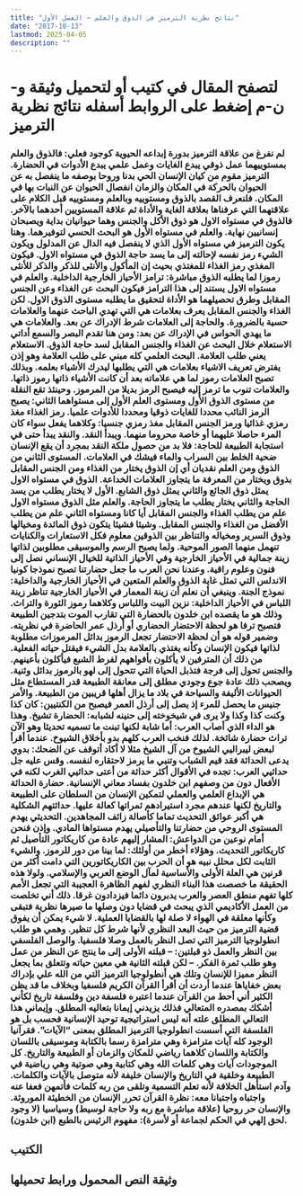 ```yaml
---
title: "نتائج نظرية الترميز في الذوق والعلم – الفصل الأول"
date: "2017-10-13"
lastmod: 2025-04-05
description: ""
---
```

# **لتصفح المقال في كتيب أو لتحميل وثيقة و-ن-م إضغط على الروابط أسفله** **نتائج نظرية الترميز**

### لم نفرغ من علاقة الترميز بدورة إبداعه الحيوية كوجود فعلي: فالذوق والعلم بمستوييهما عمل ذوقي يبدع الغايات وعمل علمي يبدع الأدوات في الحضارة. الترميز مقوم من كيان الإنسان الحي بدنا وروحا بوصفه ما ينفصل به عن الحيوان بالحركة في المكان والزمان انفصال الحيوان عن النبات بها في المكان. فلنعرف القصد بالذوق ومستوييه وبالعلم ومستوييه قبل الكلام على علاقتهما التي عرفناها بعلاقة الغاية والأداة ثم علاقة المستويين أحدهما بالآخر. فالذوق في مستواه الاول هو ذوق الأكل والجنس وهما حيوانيان بداية ويصبحان إنسانيين نهاية. والعلم في مستواه الأول هو البحث الحسي لتوفيرهما. وهنا يكون الترميز في مستواه الأول الذي لا ينفصل فيه الدال عن المدلول ويكون الشيء رمز نفسه لإحالته إلى ما يسد حاجة الذوق في مستواه الاول. فيكون المغذي رمز الغذاء للمغتذي بحيث إن المأكول والأنثى للذكر والذكر للأنثى رموزا لما يطلبه الذوق مباشرة: ترامز الأحياز الخارجية الداخلية. والعلم في مستواه الاول يستند إلى هذا الترامز فيكون البحث عن الغذاء وعن الجنس المقابل وطرق تحصيلهما هو الأداة لتحقيق ما يطلبه مستوى الذوق الاول. لكن الغذاء والجنس المقابل يعرف بعلامات هي التي تهدي الباحث عنهما والعلامات حسية بالضرورة. والحاجة إلى العلامات شرط الإدراك عن بعد. والعلامات هي ما يهدي الحواس في الإدراك عن بعد: ومن هنا تقدم البصر والسمع أداتي الاستعلام خلال البحث عن الغذاء والجنس المقابل لسد حاجة الذوق. الاستعلام يعني طلب العلامة. البحث العلمي كله مبني على طلب العلامة وهو إذن يفترض تعريف الاشياء بعلامات هي التي يطلبها ليدرك الأشياء بعلمه. وبذلك تصبح العلامات رموز لما هي علاماته بعد أن كانت الأشياء ذاتها رموز ذاتها. والعلامات تنوب ما ترمز إليه فيصبح الرمز بديلا من المرموز. وحينئذ تقع النقلة من مستوى الذوق الأول ومستوى العلم الأول إلى مستواهما الثاني: يصبح الرمز النائب محددا للغايات ذوقيا ومحددا للأدوات علميا. رمز الغذاء مغذ رمزي غذائيا ورمز الجنس المقابل مغذ رمزي جنسيا: وكلاهما يفعل سواء كان المرء حاصلا عليهما أو خاصة محروما منهما. ويبدأ النقد. والنقد يبدأ حتى في استجابة الطبيعة للحاجة: فلا بد من حصول ملكة النقد بمجرد أن يقع الإنسان ضحية الخلط بين السراب والماء فيشك في العلامات. المستوى الثاني من الذوق ومن العلم نقديان أي إن الذوق يختار من الغذاء ومن الجنس المقابل بذوق ويختار من المعرفة ما يتجاوز العلامات الخداعة. الذوق في مستواه الاول يمثل ذوق الجائع والثاني يمثل ذوق الشابع. الأول لا يختار يطلب من يسد الحاجة والثاني يختار يطلب ما يتجاوز الحاجة. والعلم مثل الذوق مستواه الاول علم من يطلب الغذاء والجنس المقابل أيا كانا ومستواه الثاني علم من يطلب الأفضل من الغذاء والجنس المقابل. وشيئا فشيئا يتكون ذوق المائدة ومخيالها وذوق السرير ومخياله والتناظر بين الذوقين معلوم فكل الاستعارات والكنايات تنهمل منهما الصور الموحية. ولما يصبح الرسم والموسيقى مطلوبين لذاتها زينة جمالية في الأحياز الخارجية وفي الأحياز الذاتية للخيال الإنساني نصل إلى فنون وعلوم راقية. وعندنا نحن العرب ما جعل حضارتنا تصبح نموذجا كونيا الاندلس التي تمثل غاية الذوق والعلم المتعين في الأحياز الخارجية والداخلية: نموذج الجنة. وينبغي أن نعلم أن زينة المعمار في الأحياز الخارجية تناظر زينة اللباس في الأحياز الداخلية: نزين البيت واللباس وكلاهما رموز الثورة والتراث. وذلك هو ما يقصده ابن خلدون بالحضارة التي تقارب الموت بتدجين الطبيعة فتصبح ترفا هو لحظة الاحتضار الحضاري أو أرذل عمر الحاضرة في نظريته. وضمير قوله هو أن لحظة الاحتضار تجعل الرموز بدائل المرموزات مطلوبة لذاتها فيكون الإنسان وكأنه يغتذي بالعلامة بدل الشيء فيقتل حياته الفعلية. من ذلك أن المترفين لا يأكلون بأفواههم لفرط الشبع فيأكلون بأعينهم. والجنس تحول إلى فرجة فتذبل الحياة التي تتحول إلى لهو بالرموز بدائل وثنية. ويصحب ذلك عادة جوع وجودي مطلق إلى معانقة الطبيعة قدر المستطاع مثل الحيوانات الأليفة والسياحة في بلاد ما يزال أهلها قريبين من الطبيعة. والأمر جنيس ما يحصل للمرء إذ يصل إلى أرذل العمر فيصبح من الكنتيين: كان كذا وكنت كذا وكذا ولا يرى في شيخوخته إلى حنينه لشبابه: الحضارة تشيخ. وهذا هو الداء الذي أصاب العرب: أما شابة لكنها تبنت ما تسميه تحديثا وهو الآن تراث حضارة شائخة. لذلك فنخب العرب كلهم بدو بأخلاق الشيوخ. عندما أقرأ لبعض ليبراليي الشيوخ من آل الشيخ مثلا لا أكاد أتوقف عن الضحك: بدوي يدعى الحداثة فقد قيم الشباب وتنبي ما يرمز لاحتقاره لنفسه. وقس عليه جل حداثيي العرب: تجده في الأقوال أكثر حداثة من أعتى حداثيي الغرب لكنه في الأفعال دون من وصفهم ابن خلدون بفساد معاني الإنسانية. حضارة الحداثة هي الإبداع العلمي والعملي لتمكين الإنسان من السلطان على الطبيعة والتاريخ لكنها عندهم مجرد استيرادهم ثمراتها كعالة عليها. حداثتهم الشكلية هي أكبر عوائق التحديث تماما كأصالة زائف المجاهدين. التحديثي يهدم المستوى الروحي من حضارتنا والتأصيلي يهدم مستواها المادي. وإذن فنحن أمام نوعين من الدواعش: المشار إليهم عادة من كاريكاتور التأصيل ثم كاريكاتور التحديث. وهؤلاء أخطر من أولئك: لما بينا من دور للرموز. والشيء الثابت لكل محلل نبيه هو أن الحرب بين الكاريكاتورين التي دامت أكثر من قرنين هي العلة الأولى والأساسية لمآل الوضع العربي والإسلامي. ولولا هذه الحقيقة ما خصصت هذا البناء النظري لفهم الظاهرة العجيبة التي تجعل الأمم كلها تفهم منطق العصر والعرب يدبرون دائما فيزدادون غرقا. ذلك أني تخلصت من العمل الأكاديمي الذي يبحث في قضايا دون وصلها ما صيرها نظرية فتبقى وكأنها معلقة في الهواء لا صلة لها بالقضايا العملية. لا شيء يمكن أن يفوق قضية الترميز من حيث البعد النظري لأنها شرط كل تنظير. وهمي هو طلب انطولوجيا الترميز التي تصل النظر بالعمل وصلا فلسفيا. والوصل الفلسفي بين النظر والعمل ذو قبلتين: – قبلته الأولى إلى ما ينتج عن النظر من عمل وهو طلب ثمرة الفكر. – لكن قبلته الثانية هي معين حياته وتتعلق بما يجعل النظر مميزا للإنسان وتلك هي أنطولوجيا الترميز التي من الله علي بإدراك بعض خفاياها عندما أردت أن أقرأ القرآن الكريم فلسفيا وبخلاف ما قد يظن الكثير أني أحط من القرآن عندما اعتبره فلسفة دين وفلسفة تاريخ لكأني أشكك بمصدره المتعالي فذلك يزيدني إيمانا بتعاليه المطلق. وإيماني هذا التعالي المطلق علته أنه ليس استراتيجية توحيد الإنسانية فحسب بل هو الفلسفة التي أسست انطولوجيا الترميز المطلق بمعنى “الآيات”. فقرآنيا الوجود كله آيات مترامزة وهي مترامزة رسما بالكتابة وموسيقى باللسان والكتابة واللسان كلاهما رياضي للمكان والزمان أو الطبيعة والتاريخ. كل الموجودات آيات وهي كلمات الله وهي كتابية وهي صوتية وهي رياضية في الطبيعة وخلقية في التاريخ والإنسان خليفة لأنه متوصل بالآيات والكلمات. وآدم استأهل الخلافة لأنه تعلم التسمية وتلقى من ربه كلمات فأتمهن فعفا عنه واجتباه واجتبانا معه: نظرة القرآن تحرر الإنسان من الخطيئة الموروثة. والإنسان حر روحيا (علاقة مباشرة مع ربه ولا حاجة لوسيط) وسياسيا (لا وجود لحق إلهي في الحكم لجماعة أو لأسرة): مفهوم الرئيس بالطبع (ابن خلدون).

## الكتيب

## وثيقة النص المحمول ورابط تحميلها

###
